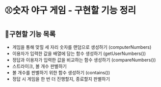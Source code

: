 # ⚾숫자 야구 게임 - 구현할 기능 정리

## 📜구현할 기능 목록
- 게임을 통해 맞힐 세 자리 숫자를 랜덤으로 생성하기 (computerNumbers)
- 이용자가 입력한 값을 배열에 담는 함수 생성하기 (getUserNumbers())
- 정답과 이용자가 입력한 값을 비교하는 함수 생성하기 (compareNumbers())
- 스트라이크, 볼 개수 판별하기
- 볼 개수를 판별하기 위한 함수 생성하기 (contains())
- 정답 시 게임을 한 번 더 진행할지, 종료할지 판별하기

